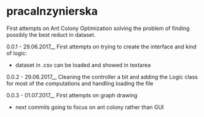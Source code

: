 # pracaInzynierska
First attempts on Ant Colony Optimization solving the problem of finding possibly the best reduct in dataset.

0.0.1 - 29.06.2017__
First attempts on trying to create the interface and kind of logic:
- dataset in .csv can be loaded and showed in textarea

0.0.2 - 29.06.2017__
Cleaning the controller a bit and adding the Logic class for most of the computations and handling loading the file

0.0.3 - 01.07.2017__
First attempts on graph drawing
- next commits going to focus on ant colony rather than GUI
